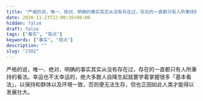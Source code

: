 ```yaml
---
title: "严格的说，唯一、绝对、明确的事实其实从没有存在过，存在的一直都只有人所秉持的看法。"
date: 2020-11-23T22:00:35+08:00
hidden: false
draft: false
tags: ["事实", "观点"]
keywords: ["事实", "观点"]
description: ""
slug: "2302"
---
```


严格的说，唯一、绝对、明确的事实其实从没有存在过，存在的一直都只有人所秉持的看法。幸运也不太幸运的，绝大多数人自降生起就要学着掌握很多「基本看法」，以保持和群体以及环境一致，否则便无法生存，但也正因如此人类才能得以发展壮大。
